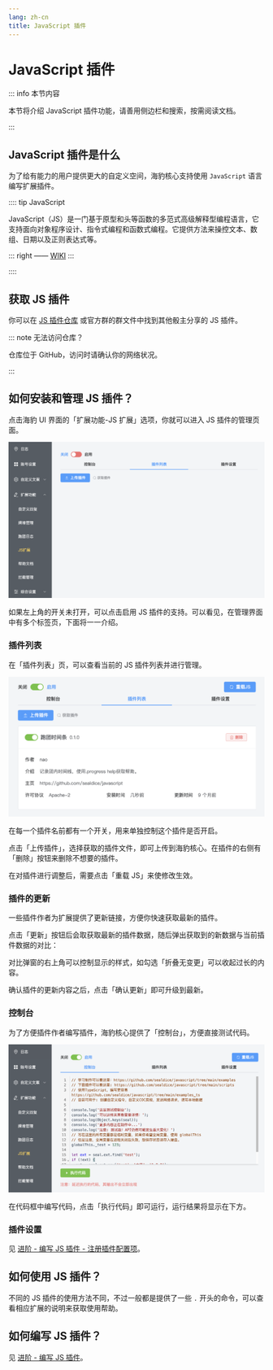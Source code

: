 ```yaml
---
lang: zh-cn
title: JavaScript 插件
---
```


# JavaScript 插件

::: info 本节内容

本节将介绍 JavaScript 插件功能，请善用侧边栏和搜索，按需阅读文档。

:::

## JavaScript 插件是什么

为了给有能力的用户提供更大的自定义空间，海豹核心支持使用 `JavaScript` 语言编写扩展插件。

:::: tip JavaScript

JavaScript（JS）是一门基于原型和头等函数的多范式高级解释型编程语言，它支持面向对象程序设计、指令式编程和函数式编程。它提供方法来操控文本、数组、日期以及正则表达式等。

::: right
—— [WIKI](https://zh.wikipedia.org/wiki/JavaScript)
:::

::::

## 获取 JS 插件

你可以在 [JS 插件仓库](https://github.com/sealdice/javascript) 或官方群的群文件中找到其他骰主分享的 JS 插件。

::: note 无法访问仓库？

仓库位于 GitHub，访问时请确认你的网络状况。

:::

## 如何安装和管理 JS 插件？

点击海豹 UI 界面的「扩展功能-JS 扩展」选项，你就可以进入 JS 插件的管理页面。

![JS 扩展](./images/jsscript-ui.png)

如果左上角的开关未打开，可以点击启用 JS 插件的支持。可以看见，在管理界面中有多个标签页，下面将一一介绍。

### 插件列表

在「插件列表」页，可以查看当前的 JS 插件列表并进行管理。

![JS 插件列表](./images/jsscript-list.png)

在每一个插件名前都有一个开关，用来单独控制这个插件是否开启。

点击「上传插件」，选择获取的插件文件，即可上传到海豹核心。在插件的右侧有「删除」按钮来删除不想要的插件。

在对插件进行调整后，需要点击「重载 JS」来使修改生效。

### 插件的更新

一些插件作者为扩展提供了更新链接，方便你快速获取最新的插件。

点击「更新」按钮后会取获取最新的插件数据，随后弹出获取到的新数据与当前插件数据的对比：

对比弹窗的右上角可以控制显示的样式，如勾选「折叠无变更」可以收起过长的内容。

确认插件的更新内容之后，点击「确认更新」即可升级到最新。

### 控制台

为了方便插件作者编写插件，海豹核心提供了「控制台」，方便直接测试代码。

![JS 插件控制台](./images/jsscrpit-console.png)

在代码框中编写代码，点击「执行代码」即可运行，运行结果将显示在下方。

### 插件设置

见 [进阶 - 编写 JS 插件 - 注册插件配置项](../advanced/edit_jsscript.md#注册插件配置项)。

## 如何使用 JS 插件？

不同的 JS 插件的使用方法不同，不过一般都是提供了一些 `.` 开头的命令，可以查看相应扩展的说明来获取使用帮助。

## 如何编写 JS 插件？

见 [进阶 - 编写 JS 插件](../advanced/edit_jsscript.md)。

